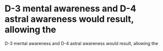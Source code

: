 # D-3 mental awareness and D-4 astral awareness would result, allowing the

D-3 mental awareness and D-4 astral awareness would result, allowing the